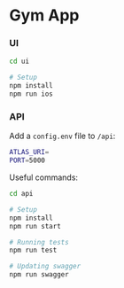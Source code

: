 # Gym App 

### UI
```bash
cd ui

# Setup
npm install
npm run ios
```

### API
Add a `config.env` file to `/api`:
```bash
ATLAS_URI=
PORT=5000
```

Useful commands:
```bash
cd api

# Setup
npm install
npm run start

# Running tests
npm run test

# Updating swagger
npm run swagger
```
